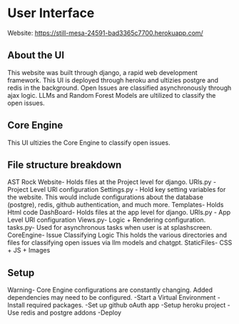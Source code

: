 # User Interface

Website: https://still-mesa-24591-bad3365c7700.herokuapp.com/

## About the UI

This website was built through django, a rapid web development framework. This UI is deployed through heroku and ultizies postgre and redis in the background. Open Issues are classified asynchronously through ajax logic. LLMs and Random Forest Models are ultilized to classify the open issues. 

## Core Engine

This UI ultizies the Core Engine to classify open issues. 

## File structure breakdown

AST Rock Website- Holds files at the Project level for django. 
  URls.py - Project Level URl configuration
  Settings.py - Hold key setting variables for the website. This would include configurations about the database (postgre), redis, github authentication, and much more.
  Templates- Holds Html code
DashBoard- Holds files at the app level for django.
  URls.py - App Level URl configuration
  Views.py- Logic + Rendering configuration.
  tasks.py- Used for asynchronous tasks when user is at splashscreen. 
CoreEngine- Issue Classifying Logic
  This holds the various directories and files for classifying open issues via llm models and chatgpt. 
StaticFiles- CSS + JS + Images

## Setup

Warning- Core Engine configurations are constantly changing. Added dependencies may need to be configured.
-Start a Virtual Environment
-Install required packages.
-Set up github oAuth app
-Setup heroku project
-Use redis and postgre addons
-Deploy 

  
